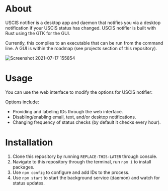 # About

USCIS notifier is a desktop app and daemon that notifies you via a desktop notification if your USCIS status has changed. USCIS notifier is built with Rust using the GTK for the GUI.

Currently, this compiles to an executable that can be run from the command line. A GUI is within the roadmap (see projects section of this repository).

![Screenshot 2021-07-17 155854](https://user-images.githubusercontent.com/57082175/126051114-db583cca-c63e-497a-8838-e699e029e2a8.png)

# Usage

You can use the web interface to modify the options for USCIS notifier:

Options include:
- Providing and labeling IDs through the web interface.
- Disabling/enabling email, text, and/or desktop notifications.
- Changing frequency of status checks (by default it checks every hour).

# Installation

1. Clone this repository by running `REPLACE-THIS-LATER` through console.
2. Navigate to this repository through the terminal, run `npm i` to install packages.
3. Use `npm config` to configure and add IDs to the process.
4. Use `npm start` to start the background service (daemon) and watch for status updates.
